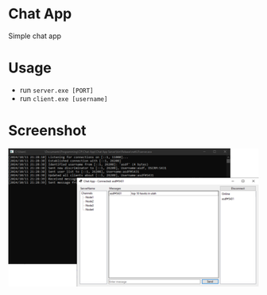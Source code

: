 # Chat App
Simple chat app

# Usage
- run `server.exe [PORT]`
- run `client.exe [username]`

# Screenshot
![screenshot](https://github.com/michael-gif/Chat-App/blob/main/resources/screenshot.png)